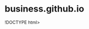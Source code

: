# business.github.io
!DOCTYPE html>
<html lang="en">
<head>
    <meta charset="UTF-8">
    <meta name="viewport" content="width=device-width, initial-scale=1.0">
    <title>Jindal Chips Store - Premium Tiles & Marbles in Jind</title>
    <!-- Bootstrap CSS -->
    <link href="https://cdn.jsdelivr.net/npm/bootstrap@5.3.0/dist/css/bootstrap.min.css" rel="stylesheet">
    <!-- Font Awesome -->
    <link rel="stylesheet" href="https://cdnjs.cloudflare.com/ajax/libs/font-awesome/6.4.0/css/all.min.css">
    <style>
        :root {
            --primary: #d4a373;
            --secondary: #606c38;
            --dark: #283618;
            --light: #fefae0;
        }
        
        body {
            font-family: 'Segoe UI', Tahoma, Geneva, Verdana, sans-serif;
            scroll-behavior: smooth;
        }
        
        .navbar {
            background-color: var(--dark) !important;
        }
        
        .hero-section {
            background: linear-gradient(rgba(0,0,0,0.7), rgba(0,0,0,0.7)), url('https://images.unsplash.com/photo-1600585154340-be6161a56a0c?ixlib=rb-4.0.3');
            background-size: cover;
            background-position: center;
            color: white;
            padding: 150px 0 100px;
            margin-top: 56px;
        }
        
        .product-card {
            transition: transform 0.3s;
            border: none;
            box-shadow: 0 5px 15px rgba(0,0,0,0.1);
        }
        
        .product-card:hover {
            transform: translateY(-10px);
        }
        
        .gallery-img {
            transition: transform 0.3s;
            cursor: pointer;
            border-radius: 5px;
        }
        
        .gallery-img:hover {
            transform: scale(1.03);
        }
        
        .btn-primary {
            background-color: var(--primary);
            border: none;
            padding: 10px 25px;
        }
        
        .btn-primary:hover {
            background-color: #b08968;
        }
        
        section {
            padding: 80px 0;
        }
        
        .contact-info i {
            color: var(--primary);
            width: 30px;
        }
    </style>
</head>
<body>
    <!-- Navigation -->
    <nav class="navbar navbar-expand-lg navbar-dark fixed-top">
        <div class="container">
            <a class="navbar-brand fw-bold" href="#">
                <i class="fas fa-store me-2"></i>JINDAL CHIPS STORE
            </a>
            <button class="navbar-toggler" type="button" data-bs-toggle="collapse" data-bs-target="#navbarNav">
                <span class="navbar-toggler-icon"></span>
            </button>
            <div class="collapse navbar-collapse" id="navbarNav">
                <ul class="navbar-nav ms-auto">
                    <li class="nav-item"><a class="nav-link active" href="#home">Home</a></li>
                    <li class="nav-item"><a class="nav-link" href="#products">Products</a></li>
                    <li class="nav-item"><a class="nav-link" href="#gallery">Gallery</a></li>
                    <li class="nav-item"><a class="nav-link" href="#about">About Us</a></li>
                    <li class="nav-item"><a class="nav-link" href="#contact">Contact</a></li>
                </ul>
            </div>
        </div>
    </nav>

    <!-- Hero Section -->
    <section id="home" class="hero-section">
        <div class="container text-center">
            <h1 class="display-4 fw-bold mb-4">Premium Construction Materials in Jind</h1>
            <p class="lead fs-4 mb-5">Tiles • Granites • Marble • Sanitaryware • Stone Products</p>
            <div class="d-flex gap-3 justify-content-center">
                <a href="#contact" class="btn btn-primary btn-lg">
                    <i class="fas fa-phone-alt me-2"></i>Call Now
                </a>
                <a href="#products" class="btn btn-outline-light btn-lg">
                    <i class="fas fa-box-open me-2"></i>Our Products
                </a>
            </div>
        </div>
    </section>

    <!-- Products Section -->
    <section id="products" class="bg-light">
        <div class="container">
            <div class="text-center mb-5">
                <h2 class="display-5 fw-bold">Our Premium Products</h2>
                <p class="lead text-muted">Quality materials for all your construction needs</p>
            </div>
            <div class="row g-4">
                <!-- Product 1 -->
                <div class="col-lg-4 col-md-6">
                    <div class="card product-card h-100">
                        <img src="https://images.unsplash.com/photo-1599427303058-f04cbcf4756f?ixlib=rb-4.0.3"
                            class="card-img-top" alt="Tiles" style="height: 200px; object-fit: cover;">
                        <div class="card-body">
                            <h5 class="card-title fw-bold">Tiles Collection</h5>
                            <p class="card-text">Ceramic, Vitrified, Digital, and Designer tiles for floors and walls.</p>
                            <ul class="list-unstyled">
                                <li><i class="fas fa-check text-primary me-2"></i> 100+ Modern Designs</li>
                                <li><i class="fas fa-check text-primary me-2"></i> Imported & Indian Options</li>
                                <li><i class="fas fa-check text-primary me-2"></i> All Size Available</li>
                            </ul>
                        </div>
                        <div class="card-footer bg-white border-0">
                            <a href="#contact" class="btn btn-sm btn-primary w-100">Enquire Now</a>
                        </div>
                    </div>
                </div>
                
                <!-- Product 2 -->
                <div class="col-lg-4 col-md-6">
                    <div class="card product-card h-100">
                        <img src="https://images.unsplash.com/photo-1605100804763-247f67b3557e?ixlib=rb-4.0.3"
                            class="card-img-top" alt="Granite" style="height: 200px; object-fit: cover;">
                        <div class="card-body">
                            <h5 class="card-title fw-bold">Granite Stones</h5>
                            <p class="card-text">Premium quality granite for countertops, flooring, and cladding.</p>
                            <ul class="list-unstyled">
                                <li><i class="fas fa-check text-primary me-2"></i> 50+ Varieties</li>
                                <li><i class="fas fa-check text-primary me-2"></i> Custom Cutting</li>
                                <li><i class="fas fa-check text-primary me-2"></i> Polish & Matte Finish</li>
                            </ul>
                        </div>
                        <div class="card-footer bg-white border-0">
                            <a href="#contact" class="btn btn-sm btn-primary w-100">Enquire Now</a>
                        </div>
                    </div>
                </div>
                
                <!-- Product 3 -->
                <div class="col-lg-4 col-md-6">
                    <div class="card product-card h-100">
                        <img src="https://images.unsplash.com/photo-1600566752355-35792bedcfe3?ixlib=rb-4.0.3"
                            class="card-img-top" alt="Marble" style="height: 200px; object-fit: cover;">
                        <div class="card-body">
                            <h5 class="card-title fw-bold">Marble Collection</h5>
                            <p class="card-text">Luxurious marble for flooring, tabletops, and decorative purposes.</p>
                            <ul class="list-unstyled">
                                <li><i class="fas fa-check text-primary me-2"></i> Italian & Indian Marble</li>
                                <li><i class="fas fa-check text-primary me-2"></i> Polished Finish</li>
                                <li><i class="fas fa-check text-primary me-2"></i> All Thickness Available</li>
                            </ul>
                        </div>
                        <div class="card-footer bg-white border-0">
                            <a href="#contact" class="btn btn-sm btn-primary w-100">Enquire Now</a>
                        </div>
                    </div>
                </div>
            </div>
        </div>
    </section>

    <!-- Gallery Section -->
    <section id="gallery">
        <div class="container">
            <div class="text-center mb-5">
                <h2 class="display-5 fw-bold">Our Work Gallery</h2>
                <p class="lead text-muted">See our premium quality materials in real projects</p>
            </div>
            <div class="row g-3">
                <div class="col-lg-3 col-md-4 col-6">
                    <img src="https://images.unsplash.com/photo-1600585152220-90363fe7e115?ixlib=rb-4.0.3" 
                         class="img-fluid gallery-img" alt="Tile Installation" style="height: 200px; width: 100%; object-fit: cover;">
                </div>
                <div class="col-lg-3 col-md-4 col-6">
                    <img src="https://images.unsplash.com/photo-1600210492493-0946911123ea?ixlib=rb-4.0.3" 
                         class="img-fluid gallery-img" alt="Granite Countertop" style="height: 200px; width: 100%; object-fit: cover;">
                </div>
                <div class="col-lg-3 col-md-4 col-6">
                    <img src="https://images.unsplash.com/photo-1600566753190-17f0baa2a6c3?ixlib=rb-4.0.3" 
                         class="img-fluid gallery-img" alt="Marble Flooring" style="height: 200px; width: 100%; object-fit: cover;">
                </div>
                <div class="col-lg-3 col-md-4 col-6">
                    <img src="https://images.unsplash.com/photo-1600585154340-be6161a56a0c?ixlib=rb-4.0.3" 
                         class="img-fluid gallery-img" alt="Bathroom Tiles" style="height: 200px; width: 100%; object-fit: cover;">
                </div>
                <div class="col-lg-3 col-md-4 col-6">
                    <img src="https://images.unsplash.com/photo-1600121848594-d8644e57abab?ixlib=rb-4.0.3" 
                         class="img-fluid gallery-img" alt="Kitchen Granite" style="height: 200px; width: 100%; object-fit: cover;">
                </div>
                <div class="col-lg-3 col-md-4 col-6">
                    <img src="https://images.unsplash.com/photo-1600210491892-03d54c0aaf87?ixlib=rb-4.0.3" 
                         class="img-fluid gallery-img" alt="Staircase Marble" style="height: 200px; width: 100%; object-fit: cover;">
                </div>
                <div class="col-lg-3 col-md-4 col-6">
                    <img src="https://images.unsplash.com/photo-1600566752355-35792bedcfe3?ixlib=rb-4.0.3" 
                         class="img-fluid gallery-img" alt="Marble Wall" style="height: 200px; width: 100%; object-fit: cover;">
                </div>
                <div class="col-lg-3 col-md-4 col-6">
                    <img src="https://images.unsplash.com/photo-1583845112203-4541b58ff8a9?ixlib=rb-4.0.3" 
                         class="img-fluid gallery-img" alt="Outdoor Tiles" style="height: 200px; width: 100%; object-fit: cover;">
                </div>
            </div>
        </div>
    </section>

    <!-- About Section -->
    <section id="about" class="bg-dark text-white">
        <div class="container">
            <div class="row align-items-center">
                <div class="col-lg-6 mb-4 mb-lg-0">
                    <h2 class="display-5 fw-bold mb-4">About Jindal Chips Store</h2>
                    <p class="lead">Jind's trusted supplier of premium construction materials since 2005</p>
                    <p>We specialize in providing high-quality tiles, granites, marbles, and stone products for residential and commercial projects. With our extensive collection and expert guidance, we help customers find the perfect materials for their construction needs.</p>
                    <ul class="list-unstyled fs-5">
                        <li class="mb-2"><i class="fas fa-check-circle text-primary me-2"></i> 18+ Years of Experience</li>
                        <li class="mb-2"><i class="fas fa-check-circle text-primary me-2"></i> 5000+ Satisfied Customers</li>
                        <li class="mb-2"><i class="fas fa-check-circle text-primary me-2"></i> Competitive Pricing</li>
                        <li class="mb-2"><i class="fas fa-check-circle text-primary me-2"></i> Quality Assurance</li>
                    </ul>
                </div>
                <div class="col-lg-6">
                    <div class="ratio ratio-16x9">
                        <iframe src="https://www.google.com/maps/embed?pb=!1m18!1m12!1m3!1d3483.467123456789!2d76.31654321561817!3d29.12345678901234!2m3!1f0!2f0!3f0!3m2!1i1024!2i768!4f13.1!3m3!1m2!1s0x0%3A0x0!2zMjnCsDA3JzI0LjQiTiA3NsKwMTknMDAuOCJF!5e0!3m2!1sen!2sin!4v1621234567890!5m2!1sen!2sin" 
                                allowfullscreen="" loading="lazy"></iframe>
                    </div>
                </div>
            </div>
        </div>
    </section>

    <!-- Contact Section -->
    <section id="contact">
        <div class="container">
            <div class="row">
                <div class="col-lg-5 mb-5 mb-lg-0">
                    <h2 class="display-5 fw-bold mb-4">Contact Information</h2>
                    <div class="contact-info">
                        <div class="d-flex mb-4">
                            <i class="fas fa-map-marker-alt mt-1 me-3 fs-4"></i>
                            <div>
                                <h5>Address</h5>
                                <p class="mb-0">Scheme No. 6, Near Bus Stand<br>Jind, Haryana 126102</p>
                            </div>
                        </div>
                        
                        <div class="d-flex mb-4">
                            <i class="fas fa-phone-alt mt-1 me-3 fs-4"></i>
                            <div>
                                <h5>Phone</h5>
                                <p class="mb-0">+91 98765 43210<br>+91 98765 43211</p>
                            </div>
                        </div>
                        
                        <div class="d-flex mb-4">
                            <i class="fas fa-envelope mt-1 me-3 fs-4"></i>
                            <div>
                                <h5>Email</h5>
                                <p class="mb-0">info@jindalchips.com<br>sales@jindalchips.com</p>
                            </div>
                        </div>
                        
                        <div class="d-flex">
                            <i class="fas fa-clock mt-1 me-3 fs-4"></i>
                            <div>
                                <h5>Opening Hours</h5>
                                <p class="mb-0">Monday-Saturday: 9:00 AM - 8:00 PM<br>Sunday: 10:00 AM - 4:00 PM</p>
                            </div>
                        </div>
                    </div>
                </div>
                <div class="col-lg-7">
                    <div class="card shadow">
                        <div class="card-body p-5">
                            <h3 class="fw-bold mb-4">Send Enquiry</h3>
                            <form id="contactForm">
                                <div class="row">
                                    <div class="col-md-6 mb-3">
                                        <label for="name" class="form-label">Your Name</label>
                                        <input type="text" class="form-control" id="name" required>
                                    </div>
                                    <div class="col-md-6 mb-3">
                                        <label for="phone" class="form-label">Phone Number</label>
                                        <input type="tel" class="form-control" id="phone" required>
                                    </div>
                                </div>
                                <div class="mb-3">
                                    <label for="email" class="form-label">Email Address</label>
                                    <input type="email" class="form-control" id="email">
                                </div>
                                <div class="mb-3">
                                    <label for="product" class="form-label">Product Interested In</label>
                                    <select class="form-select" id="product">
                                        <option value="">Select Product</option>
                                        <option value="Tiles">Tiles</option>
                                        <option value="Granite">Granite</option>
                                        <option value="Marble">Marble</option>
                                        <option value="Other">Other</option>
                                    </select>
                                </div>
                                <div class="mb-3">
                                    <label for="message" class="form-label">Your Message</label>
                                    <textarea class="form-control" id="message" rows="4"></textarea>
                                </div>
                                <button type="submit" class="btn btn-primary w-100 py-2">
                                    <i class="fas fa-paper-plane me-2"></i>Send Enquiry
                                </button>
                            </form>
                        </div>
                    </div>
                </div>
            </div>
        </div>
    </section>

    <!-- Footer -->
    <footer class="bg-dark text-white py-4">
        <div class="container">
            <div class="row">
                <div class="col-md-4 mb-4 mb-md-0">
                    <h5 class="fw-bold mb-3">Jindal Chips Store</h5>
                    <p>Your trusted partner for premium construction materials in Jind, Haryana.</p>
                    <div class="social-links">
                        <a href="#" class="text-white me-3"><i class="fab fa-facebook-f"></i></a>
                        <a href="#" class="text-white me-3"><i class="fab fa-instagram"></i></a>
                        <a href="#" class="text-white me-3"><i class="fab fa-whatsapp"></i></a>
                    </div>
                </div>
                <div class="col-md-4 mb-4 mb-md-0">
                    <h5 class="fw-bold mb-3">Quick Links</h5>
                    <ul class="list-unstyled">
                        <li class="mb-2"><a href="#home" class="text-white text-decoration-none">Home</a></li>
                        <li class="mb-2"><a href="#products" class="text-white text-decoration-none">Products</a></li>
                        <li class="mb-2"><a href="#gallery" class="text-white text-decoration-none">Gallery</a></li>
                        <li class="mb-2"><a href="#about" class="text-white text-decoration-none">About Us</a></li>
                        <li><a href="#contact" class="text-white text-decoration-none">Contact</a></li>
                    </ul>
                </div>
                <div class="col-md-4">
                    <h5 class="fw-bold mb-3">Business Hours</h5>
                    <ul class="list-unstyled">
                        <li class="mb-2">Monday - Saturday: 9AM - 8PM</li>
                        <li class="mb-2">Sunday: 10AM - 4PM</li>
                        <li>Closed on Public Holidays</li>
                    </ul>
                </div>
            </div>
            <hr class="my-4">
            <div class="text-center">
                <p class="mb-0">&copy; 2023 Jindal Chips Store. All Rights Reserved.</p>
            </div>
        </div>
    </footer>

    <!-- Bootstrap JS -->
    <script src="https://cdn.jsdelivr.net/npm/bootstrap@5.3.0/dist/js/bootstrap.bundle.min.js"></script>
    <script>
        // Form submission handling
        document.getElementById('contactForm').addEventListener('submit', function(e) {
            e.preventDefault();
            alert('Thank you for your enquiry! We will contact you shortly.');
            this.reset();
        });
        
        // Smooth scrolling for anchor links
        document.querySelectorAll('a[href^="#"]').forEach(anchor => {
            anchor.addEventListener('click', function (e) {
                e.preventDefault();
                document.querySelector(this.getAttribute('href')).scrollIntoView({
                    behavior: 'smooth'
                });
            });
        });
    </script>
</body>
</html>



